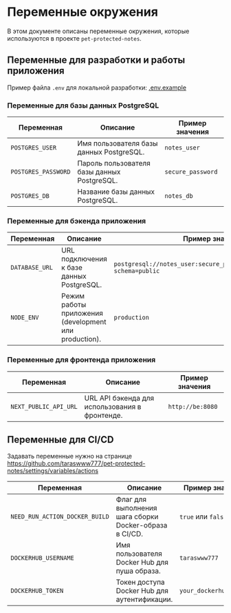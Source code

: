 # Переменные окружения

В этом документе описаны переменные окружения, которые используются в проекте `pet-protected-notes`.

## Переменные для разработки и работы приложения

Пример файла `.env` для локальной разработки:
[.env.example](../.env.example)

### Переменные для базы данных PostgreSQL

| Переменная          | Описание                                    | Пример значения   |
|---------------------|---------------------------------------------|-------------------|
| `POSTGRES_USER`     | Имя пользователя базы данных PostgreSQL.    | `notes_user`      |
| `POSTGRES_PASSWORD` | Пароль пользователя базы данных PostgreSQL. | `secure_password` |
| `POSTGRES_DB`       | Название базы данных PostgreSQL.            | `notes_db`        |

### Переменные для бэкенда приложения

| Переменная     | Описание                                              | Пример значения                                                          |
|----------------|-------------------------------------------------------|--------------------------------------------------------------------------|
| `DATABASE_URL` | URL подключения к базе данных PostgreSQL.             | `postgresql://notes_user:secure_password@db:5432/notes_db?schema=public` |
| `NODE_ENV`     | Режим работы приложения (development или production). | `production`                                                             |

### Переменные для фронтенда приложения

| Переменная            | Описание                                       | Пример значения  |
|-----------------------|------------------------------------------------|------------------|
| `NEXT_PUBLIC_API_URL` | URL API бэкенда для использования в фронтенде. | `http://be:8080` |

## Переменные для CI/CD

Задавать переменные нужно на странице https://github.com/taraswww777/pet-protected-notes/settings/variables/actions

| Переменная                     | Описание                                               | Пример значения        |
|--------------------------------|--------------------------------------------------------|------------------------|
| `NEED_RUN_ACTION_DOCKER_BUILD` | Флаг для выполнения шага сборки Docker-образа в CI/CD. | `true` или `false`     |
| `DOCKERHUB_USERNAME`           | Имя пользователя Docker Hub для пуша образа.           | `taraswww777`          |
| `DOCKERHUB_TOKEN`              | Токен доступа Docker Hub для аутентификации.           | `your_dockerhub_token` |
